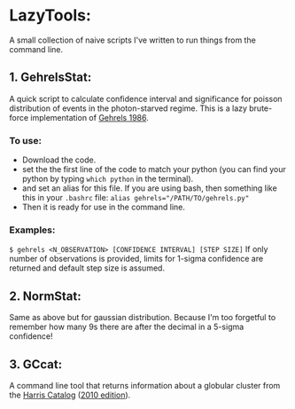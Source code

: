 # LazyTools:
A small collection of naive scripts I've written to run things from the command line.

## 1. GehrelsStat:
A quick script to calculate confidence interval and significance for poisson distribution of events in the photon-starved regime. This is a lazy brute-force implementation of [Gehrels 1986](http://adsabs.harvard.edu/abs/1986ApJ...303..336G).

### To use: 
* Download the code.
* set the  the first line of the code to match your python (you can find your python by typing `which python` in the terminal).
* and set an alias for this file.
If you are using bash, then something like this in your `.bashrc` file:
`
alias gehrels="/PATH/TO/gehrels.py"
`
* Then it is ready for use in the command line.

### Examples:
`
$ gehrels <N_OBSERVATION> [CONFIDENCE INTERVAL] [STEP SIZE]
`
If only number of observations is provided, limits for 1-sigma confidence are returned and default step size is assumed.

## 2. NormStat:
Same as above but for gaussian distribution. Because I'm too forgetful to remember how many 9s there are after the decimal in a 5-sigma confidence!

## 3. GCcat:
A command line tool that returns information about a globular cluster from the [Harris Catalog](http://adsabs.harvard.edu/abs/1996AJ....112.1487H) ([2010 edition](http://www.physics.mcmaster.ca/~harris/Databases.html)).
